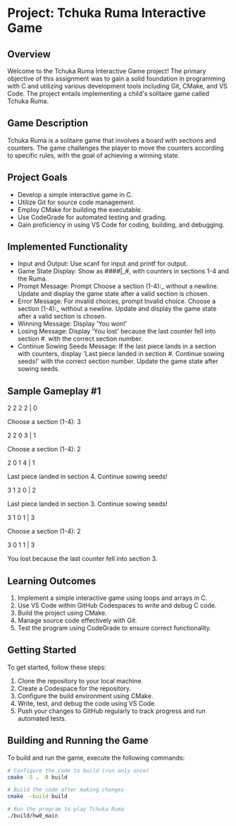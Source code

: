 # Project: Tchuka Ruma Interactive Game

## Overview
Welcome to the Tchuka Ruma Interactive Game project! The primary objective of this assignment was to gain a solid foundation in programming with C and utilizing various development tools including Git, CMake, and VS Code. The project entails implementing a child's solitaire game called Tchuka Ruma.

## Game Description
Tchuka Ruma is a solitaire game that involves a board with sections and counters. The game challenges the player to move the counters according to specific rules, with the goal of achieving a winning state.

## Project Goals
- Develop a simple interactive game in C.
- Utilize Git for source code management.
- Employ CMake for building the executable.
- Use CodeGrade for automated testing and grading.
- Gain proficiency in using VS Code for coding, building, and debugging.

## Implemented Functionality
- Input and Output: Use scanf for input and printf for output.
- Game State Display: Show as #_#_#_#_|_#, with counters in sections 1-4 and the Ruma.
- Prompt Message: Prompt Choose a section (1-4):_ without a newline. Update and display the game state after a valid section is chosen.
- Error Message: For invalid choices, prompt Invalid choice. Choose a section (1-4):_ without a newline. Update and display the game state after a valid section is chosen.
- Winning Message: Display 'You won!'
- Losing Message: Display 'You lost' because the last counter fell into section #. with the correct section number.
- Continue Sowing Seeds Message: If the last piece lands in a section with counters, display 'Last piece landed in section #. Continue sowing seeds!' with the correct section number. Update the game state after sowing seeds.

## Sample Gameplay #1
2 2 2 2 | 0

Choose a section (1-4): 3

2 2 0 3 | 1

Choose a section (1-4): 2

2 0 1 4 | 1

Last piece landed in section 4. Continue sowing seeds!

3 1 2 0 | 2

Last piece landed in section 3. Continue sowing seeds!

3 1 0 1 | 3

Choose a section (1-4): 2

3 0 1 1 | 3

You lost because the last counter fell into section 3.

## Learning Outcomes
1. Implement a simple interactive game using loops and arrays in C.
2. Use VS Code within GitHub Codespaces to write and debug C code.
3. Build the project using CMake.
4. Manage source code effectively with Git.
5. Test the program using CodeGrade to ensure correct functionality.

## Getting Started
To get started, follow these steps:
1. Clone the repository to your local machine.
2. Create a Codespace for the repository.
3. Configure the build environment using CMake.
4. Write, test, and debug the code using VS Code.
5. Push your changes to GitHub regularly to track progress and run automated tests.

## Building and Running the Game
To build and run the game, execute the following commands:
```sh
# Configure the code to build (run only once)
cmake -S . -B build

# Build the code after making changes
cmake --build build

# Run the program to play Tchuka Ruma
./build/hw0_main
